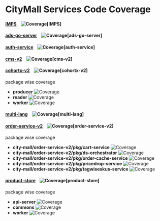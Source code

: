 # CityMall Services Code Coverage

#### <a href="https://github.com/city-mall/product-store/tree/master/packages/go-server">IMPS</a> <img style="padding-left: 10px;" src="./IMPS/badges/IMPS.svg" alt="Coverage[IMPS]" />

#### <a href="https://github.com/city-mall/cm-ads-services/tree/master/packages/ads-go-server">ads-go-server</a> <img style="padding-left: 10px;" src="./ads-go-server/badges/ads-go-server.svg" alt="Coverage[ads-go-server]" />

#### <a href="https://github.com/city-mall/citymall-services/tree/master/packages/authService">auth-service</a> <img style="padding-left: 10px;" src="./auth-service/badges/auth-service.svg" alt="Coverage[auth-service]" />

#### <a href="https://github.com/city-mall/cms-v2">cms-v2</a> <img style="padding-left: 10px;" src="./cms-v2/badges/cms-v2.svg" alt="Coverage[cms-v2]" />

#### <a href="https://github.com/city-mall/cohortx-v2">cohortx-v2</a> <img style="padding-left: 10px;" src="./cohortx-v2/badges/cohortx-v2.svg" alt="Coverage[cohortx-v2]" />


<summary>package wise coverage</summary>
<ul>
<li><strong>producer</strong> <img src="cohortx-v2/badges/producer.svg" alt="Coverage" /></li>
<li><strong>reader</strong> <img src="cohortx-v2/badges/reader.svg" alt="Coverage" /></li>
<li><strong>worker</strong> <img src="cohortx-v2/badges/worker.svg" alt="Coverage" /></li>
</ul>


#### <a href="https://github.com/city-mall/multi-lang">multi-lang</a> <img style="padding-left: 10px;" src="./multi-lang/badges/multi-lang.svg" alt="Coverage[multi-lang]" />

#### <a href="https://github.com/city-mall/order-service-v2">order-service-v2</a> <img style="padding-left: 10px;" src="./order-service-v2/badges/order-service-v2.svg" alt="Coverage[order-service-v2]" />


<summary>package wise coverage</summary>
<ul>
<li><strong>city-mall/order-service-v2/pkg/cart-service</strong> <img src="order-service-v2/badges/city-mall--SLASH--order-service-v2--SLASH--pkg--SLASH--cart-service.svg" alt="Coverage" /></li>
<li><strong>city-mall/order-service-v2/pkg/ds-orchestrator</strong> <img src="order-service-v2/badges/city-mall--SLASH--order-service-v2--SLASH--pkg--SLASH--ds-orchestrator.svg" alt="Coverage" /></li>
<li><strong>city-mall/order-service-v2/pkg/order-cache-service</strong> <img src="order-service-v2/badges/city-mall--SLASH--order-service-v2--SLASH--pkg--SLASH--order-cache-service.svg" alt="Coverage" /></li>
<li><strong>city-mall/order-service-v2/pkg/pricedrop-service</strong> <img src="order-service-v2/badges/city-mall--SLASH--order-service-v2--SLASH--pkg--SLASH--pricedrop-service.svg" alt="Coverage" /></li>
<li><strong>city-mall/order-service-v2/pkg/tagwiseskus-service</strong> <img src="order-service-v2/badges/city-mall--SLASH--order-service-v2--SLASH--pkg--SLASH--tagwiseskus-service.svg" alt="Coverage" /></li>
</ul>


#### <a href="https://github.com/city-mall/product-store">product-store</a> <img style="padding-left: 10px;" src="./product-store/badges/product-store.svg" alt="Coverage[product-store]" />


<summary>package wise coverage</summary>
<ul>
<li><strong>api-server</strong> <img src="product-store/badges/api-server.svg" alt="Coverage" /></li>
<li><strong>commons</strong> <img src="product-store/badges/commons.svg" alt="Coverage" /></li>
<li><strong>worker</strong> <img src="product-store/badges/worker.svg" alt="Coverage" /></li>
</ul>


